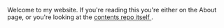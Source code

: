 Welcome to my website. If you're reading this you're either on the About page, or you're looking at the [contents repo itself ](https://github.com/olip-03/oli-fm-content).